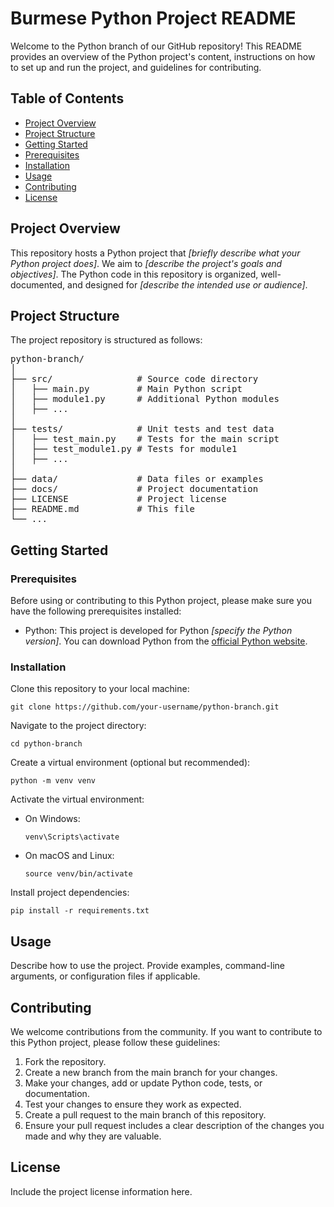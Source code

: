 <!DOCTYPE html>
<html lang="en">
<head>
    <meta charset="UTF-8">
    <meta name="viewport" content="width=device-width, initial-scale=1.0">
    <title>Burmese Python Project README</title>
</head>
<body>

<h1>Burmese Python Project README</h1>

<p>Welcome to the Python branch of our GitHub repository! This README provides an overview of the Python project's content, instructions on how to set up and run the project, and guidelines for contributing.</p>

<h2>Table of Contents</h2>
<ul>
    <li><a href="#project-overview">Project Overview</a></li>
    <li><a href="#project-structure">Project Structure</a></li>
    <li><a href="#getting-started">Getting Started</a></li>
    <li><a href="#prerequisites">Prerequisites</a></li>
    <li><a href="#installation">Installation</a></li>
    <li><a href="#usage">Usage</a></li>
    <li><a href="#contributing">Contributing</a></li>
    <li><a href="#license">License</a></li>
</ul>

<h2 id="project-overview">Project Overview</h2>
<p>This repository hosts a Python project that <em>[briefly describe what your Python project does]</em>. We aim to <em>[describe the project's goals and objectives]</em>. The Python code in this repository is organized, well-documented, and designed for <em>[describe the intended use or audience]</em>.</p>

<h2 id="project-structure">Project Structure</h2>
<p>The project repository is structured as follows:</p>
<pre>
python-branch/
│
├── src/                # Source code directory
│   ├── main.py         # Main Python script
│   ├── module1.py      # Additional Python modules
│   ├── ...
│
├── tests/              # Unit tests and test data
│   ├── test_main.py    # Tests for the main script
│   ├── test_module1.py # Tests for module1
│   ├── ...
│
├── data/               # Data files or examples
├── docs/               # Project documentation
├── LICENSE             # Project license
├── README.md           # This file
└── ...
</pre>

<h2 id="getting-started">Getting Started</h2>

<h3 id="prerequisites">Prerequisites</h3>
<p>Before using or contributing to this Python project, please make sure you have the following prerequisites installed:</p>
<ul>
    <li>Python: This project is developed for Python <em>[specify the Python version]</em>. You can download Python from the <a href="https://www.python.org/">official Python website</a>.</li>
</ul>

<h3 id="installation">Installation</h3>
<p>Clone this repository to your local machine:</p>
<pre><code>git clone https://github.com/your-username/python-branch.git</code></pre>
<p>Navigate to the project directory:</p>
<pre><code>cd python-branch</code></pre>
<p>Create a virtual environment (optional but recommended):</p>
<pre><code>python -m venv venv</code></pre>
<p>Activate the virtual environment:</p>
<ul>
    <li>On Windows:</li>
    <pre><code>venv\Scripts\activate</code></pre>
    <li>On macOS and Linux:</li>
    <pre><code>source venv/bin/activate</code></pre>
</ul>
<p>Install project dependencies:</p>
<pre><code>pip install -r requirements.txt</code></pre>

<h2 id="usage">Usage</h2>
<p>Describe how to use the project. Provide examples, command-line arguments, or configuration files if applicable.</p>

<h2 id="contributing">Contributing</h2>
<p>We welcome contributions from the community. If you want to contribute to this Python project, please follow these guidelines:</p>
<ol>
    <li>Fork the repository.</li>
    <li>Create a new branch from the main branch for your changes.</li>
    <li>Make your changes, add or update Python code, tests, or documentation.</li>
    <li>Test your changes to ensure they work as expected.</li>
    <li>Create a pull request to the main branch of this repository.</li>
    <li>Ensure your pull request includes a clear description of the changes you made and why they are valuable.</li>
</ol>

<h2 id="license">License</h2>
<p>Include the project license information here.</p>

</body>
</html>
